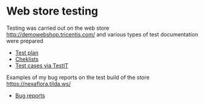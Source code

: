 # Web store testing

Testing was carried out on the web store http://demowebshop.tricentis.com/ and various types of test documentation were prepared

- [Test plan](https://docs.google.com/document/d/19l8XuhFN2tuuRbZjCvb9PXzsB92LNOFOyaYim0HlvEQ/edit?usp=sharing)
- [Cheklists](https://docs.google.com/spreadsheets/d/1vvvIETwWRFaqDzpUvHlNEmrhYhIXjQ7L/edit?usp=sharing&ouid=116283198519454590915&rtpof=true&sd=true)
- [Test cases via TestIT](https://drive.google.com/file/d/1huHp1Yc__i7kbzO-IL28JZUw-IwbyWtO/view?usp=sharing)

Examples of my bug reports on the test build of the store https://nexaflora.tilda.ws/
- [Bug reports](https://docs.google.com/spreadsheets/d/1Wf9RK4E7RvaxMYuZNodtjByLyREcTwS3hBpPGsUhkv0/edit?usp=sharing)
